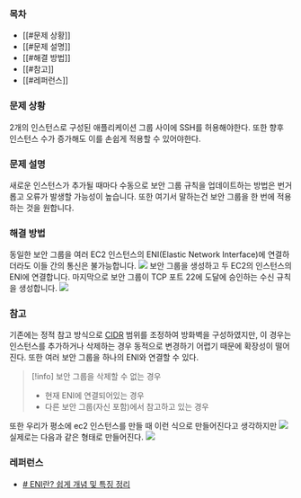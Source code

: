 ### 목차
- [[#문제 상황]]
- [[#문제 설명]]
- [[#해결 방법]]
- [[#참고]]
- [[#레퍼런스]]
### 문제 상황
2개의 인스턴스로 구성된 애플리케이션 그룹 사이에 SSH를 허용해야한다. 또한 향후 인스턴스 수가 증가해도 이를 손쉽게 적용할 수 있어야한다.
### 문제 설명
새로운 인스턴스가 추가될 때마다 수동으로 보안 그룹 규칙을 업데이트하는 방법은 번거롭고 오류가 발생할 가능성이 높습니다.
또한 여기서 말하는건 보안 그룹을 한 번에 적용하는 것을 원합니다.
### 해결 방법
동일한 보안 그룹을 여러 EC2 인스턴스의 ENI(Elastic Network Interface)에 연결하더라도 이들 간의 통신은 불가능합니다.
![](https://csocrates-s3.s3.ap-northeast-2.amazonaws.com/%EB%B3%B4%EC%95%88%20%EA%B7%B8%EB%A3%B9%EC%9D%84%20%EC%B0%B8%EA%B3%A0%ED%95%B4%20%EB%8F%99%EC%A0%81%EC%9C%BC%EB%A1%9C%20%EC%A0%91%EA%B7%BC%20%EA%B6%8C%ED%95%9C%20%EB%B6%80%EC%97%AC%20/%20%EC%8A%A4%ED%81%AC%EB%A6%B0%EC%83%B7%202024-07-14%20%EC%98%A4%EC%A0%84%201.20.37.png)
보안 그룹을 생성하고 두 EC2의 인스턴스의 ENI에 연결합니다. 마지막으로 보안 그룹이 TCP 포트 22에 도달에 승인하는 수신 규칙을 생성합니다.
![](https://csocrates-s3.s3.ap-northeast-2.amazonaws.com/%EB%B3%B4%EC%95%88%20%EA%B7%B8%EB%A3%B9%EC%9D%84%20%EC%B0%B8%EA%B3%A0%ED%95%B4%20%EB%8F%99%EC%A0%81%EC%9C%BC%EB%A1%9C%20%EC%A0%91%EA%B7%BC%20%EA%B6%8C%ED%95%9C%20%EB%B6%80%EC%97%AC%20/%20%EC%8A%A4%ED%81%AC%EB%A6%B0%EC%83%B7%202024-07-14%20%EC%98%A4%EC%A0%84%201.20.49.png)


### 참고
기존에는 정적 참고 방식으로 [CIDR](https://aws.amazon.com/ko/what-is/cidr/) 범위를 조정하여 방화벽을 구성하였지만, 이 경우는 인스턴스를 추가하거나 삭제하는 경우 동적으로 변경하기 어렵기 때문에 확장성이 떨어진다.
또한 여러 보안 그룹을 하나의 ENI와 연결할 수 있다.

> [!info] 보안 그룹을 삭제할 수 없는 경우
> - 현재 ENI에 연결되어있는 경우
> - 다른 보안 그룹(자신 포함)에서 참고하고 있는 경우

또한 우리가 평소에 ec2 인스턴스를 만들 때 이런 식으로 만들어진다고 생각하지만
![](https://csocrates-s3.s3.ap-northeast-2.amazonaws.com/%EB%B3%B4%EC%95%88%20%EA%B7%B8%EB%A3%B9%EC%9D%84%20%EC%B0%B8%EA%B3%A0%ED%95%B4%20%EB%8F%99%EC%A0%81%EC%9C%BC%EB%A1%9C%20%EC%A0%91%EA%B7%BC%20%EA%B6%8C%ED%95%9C%20%EB%B6%80%EC%97%AC%20/%20Pasted%20image%2020240714011353.png)
실제로는 다음과 같은 형태로 만들어진다.
![](https://csocrates-s3.s3.ap-northeast-2.amazonaws.com/%EB%B3%B4%EC%95%88%20%EA%B7%B8%EB%A3%B9%EC%9D%84%20%EC%B0%B8%EA%B3%A0%ED%95%B4%20%EB%8F%99%EC%A0%81%EC%9C%BC%EB%A1%9C%20%EC%A0%91%EA%B7%BC%20%EA%B6%8C%ED%95%9C%20%EB%B6%80%EC%97%AC%20/%20Pasted%20image%2020240714011336.png)
### 레퍼런스
- [# ENI란? 쉽게 개념 및 특징 정리](https://jibinary.tistory.com/133#Elastic%C2%A0Network%C2%A0Interface-1)
